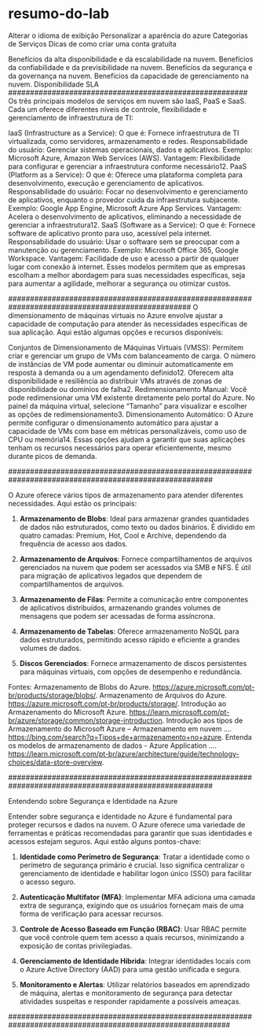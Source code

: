 # resumo-do-lab
Alterar o idioma de exibição
Personalizar a aparência do azure
Categorias de Serviços
Dicas de como criar uma conta gratuíta

Benefícios da alta disponibilidade e da escalabilidade na nuvem.
Benefícios da confiabilidade e da previsibilidade na nuvem.
Benefícios da segurança e da governança na nuvem.
Benefícios da capacidade de gerenciamento na nuvem.
Disponibilidade
SLA
#######################################################
Os três principais modelos de serviços em nuvem são IaaS, PaaS e SaaS. Cada um oferece diferentes níveis de controle, flexibilidade e gerenciamento de infraestrutura de TI:

IaaS (Infrastructure as a Service):
O que é: Fornece infraestrutura de TI virtualizada, como servidores, armazenamento e redes.
Responsabilidade do usuário: Gerenciar sistemas operacionais, dados e aplicativos.
Exemplo: Microsoft Azure, Amazon Web Services (AWS).
Vantagem: Flexibilidade para configurar e gerenciar a infraestrutura conforme necessário12.
PaaS (Platform as a Service):
O que é: Oferece uma plataforma completa para desenvolvimento, execução e gerenciamento de aplicativos.
Responsabilidade do usuário: Focar no desenvolvimento e gerenciamento de aplicativos, enquanto o provedor cuida da infraestrutura subjacente.
Exemplo: Google App Engine, Microsoft Azure App Services.
Vantagem: Acelera o desenvolvimento de aplicativos, eliminando a necessidade de gerenciar a infraestrutura12.
SaaS (Software as a Service):
O que é: Fornece software de aplicativo pronto para uso, acessível pela internet.
Responsabilidade do usuário: Usar o software sem se preocupar com a manutenção ou gerenciamento.
Exemplo: Microsoft Office 365, Google Workspace.
Vantagem: Facilidade de uso e acesso a partir de qualquer lugar com conexão à internet.
Esses modelos permitem que as empresas escolham a melhor abordagem para suas necessidades específicas, seja para aumentar a agilidade, melhorar a segurança ou otimizar custos.

##################################################################################################
O dimensionamento de máquinas virtuais no Azure envolve ajustar a capacidade de computação para atender às necessidades específicas de sua aplicação. Aqui estão algumas opções e recursos disponíveis:

Conjuntos de Dimensionamento de Máquinas Virtuais (VMSS):
Permitem criar e gerenciar um grupo de VMs com balanceamento de carga.
O número de instâncias de VM pode aumentar ou diminuir automaticamente em resposta à demanda ou a um agendamento definido12.
Oferecem alta disponibilidade e resiliência ao distribuir VMs através de zonas de disponibilidade ou domínios de falha2.
Redimensionamento Manual:
Você pode redimensionar uma VM existente diretamente pelo portal do Azure.
No painel da máquina virtual, selecione “Tamanho” para visualizar e escolher as opções de redimensionamento3.
Dimensionamento Automático:
O Azure permite configurar o dimensionamento automático para ajustar a capacidade de VMs com base em métricas personalizáveis, como uso de CPU ou memória14.
Essas opções ajudam a garantir que suas aplicações tenham os recursos necessários para operar eficientemente, mesmo durante picos de demanda.

#######################################################################################################

O Azure oferece vários tipos de armazenamento para atender diferentes necessidades. Aqui estão os principais:

1. **Armazenamento de Blobs**: Ideal para armazenar grandes quantidades de dados não estruturados, como texto ou dados binários. É dividido em quatro camadas: Premium, Hot, Cool e Archive, dependendo da frequência de acesso aos dados.

2. **Armazenamento de Arquivos**: Fornece compartilhamentos de arquivos gerenciados na nuvem que podem ser acessados via SMB e NFS. É útil para migração de aplicativos legados que dependem de compartilhamentos de arquivos.

3. **Armazenamento de Filas**: Permite a comunicação entre componentes de aplicativos distribuídos, armazenando grandes volumes de mensagens que podem ser acessadas de forma assíncrona.

4. **Armazenamento de Tabelas**: Oferece armazenamento NoSQL para dados estruturados, permitindo acesso rápido e eficiente a grandes volumes de dados.

5. **Discos Gerenciados**: Fornece armazenamento de discos persistentes para máquinas virtuais, com opções de desempenho e redundância.

Fontes: 
Armazenamento de Blobs do Azure. https://azure.microsoft.com/pt-br/products/storage/blobs/.
Armazenamento de Arquivos do Azure. https://azure.microsoft.com/pt-br/products/storage/.
Introdução ao Armazenamento do Microsoft Azure. https://learn.microsoft.com/pt-br/azure/storage/common/storage-introduction.
Introdução aos tipos de Armazenamento do Microsoft Azure – Armazenamento em nuvem .... https://bing.com/search?q=Tipos+de+armazenamento+no+azure.
Entenda os modelos de armazenamento de dados - Azure Application .... https://learn.microsoft.com/pt-br/azure/architecture/guide/technology-choices/data-store-overview.

#######################################################################################################

Entendendo sobre Segurança e Identidade na Azure

Entender sobre segurança e identidade no Azure é fundamental para proteger recursos e dados na nuvem. O Azure oferece uma variedade de ferramentas e práticas recomendadas para garantir que suas identidades e acessos estejam seguros. Aqui estão alguns pontos-chave:

1. **Identidade como Perímetro de Segurança**: Tratar a identidade como o perímetro de segurança primário é crucial. Isso significa centralizar o gerenciamento de identidade e habilitar logon único (SSO) para facilitar o acesso seguro.

2. **Autenticação Multifator (MFA)**: Implementar MFA adiciona uma camada extra de segurança, exigindo que os usuários forneçam mais de uma forma de verificação para acessar recursos.

3. **Controle de Acesso Baseado em Função (RBAC)**: Usar RBAC permite que você controle quem tem acesso a quais recursos, minimizando a exposição de contas privilegiadas.

4. **Gerenciamento de Identidade Híbrida**: Integrar identidades locais com o Azure Active Directory (AAD) para uma gestão unificada e segura.

5. **Monitoramento e Alertas**: Utilizar relatórios baseados em aprendizado de máquina, alertas e monitoramento de segurança para detectar atividades suspeitas e responder rapidamente a possíveis ameaças.

###########################################################################################################



